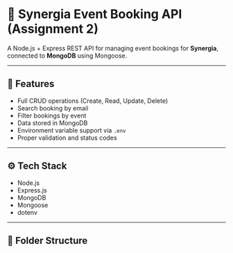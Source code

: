 # 📘 Synergia Event Booking API (Assignment 2)

A Node.js + Express REST API for managing event bookings for **Synergia**, connected to **MongoDB** using Mongoose.

---

## 🚀 Features
- Full CRUD operations (Create, Read, Update, Delete)
- Search booking by email
- Filter bookings by event
- Data stored in MongoDB
- Environment variable support via `.env`
- Proper validation and status codes

---

## ⚙️ Tech Stack
- Node.js  
- Express.js  
- MongoDB  
- Mongoose  
- dotenv  

---

## 📁 Folder Structure
